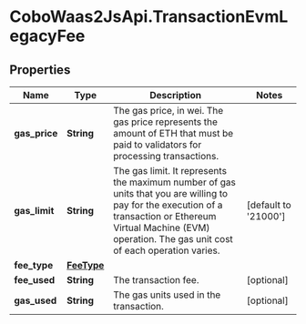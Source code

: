 # CoboWaas2JsApi.TransactionEvmLegacyFee

## Properties

Name | Type | Description | Notes
------------ | ------------- | ------------- | -------------
**gas_price** | **String** | The gas price, in wei. The gas price represents the amount of ETH that must be paid to validators for processing transactions. | 
**gas_limit** | **String** | The gas limit. It represents the maximum number of gas units that you are willing to pay for the execution of a transaction or Ethereum Virtual Machine (EVM) operation. The gas unit cost of each operation varies. | [default to &#39;21000&#39;]
**fee_type** | [**FeeType**](FeeType.md) |  | 
**fee_used** | **String** | The transaction fee. | [optional] 
**gas_used** | **String** | The gas units used in the transaction. | [optional] 


